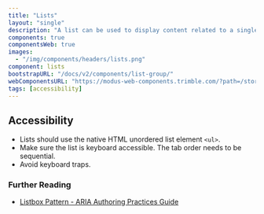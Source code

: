 ```yaml
---
title: "Lists"
layout: "single"
description: "A list can be used to display content related to a single subject."
components: true
componentsWeb: true
images:
  - "/img/components/headers/lists.png"
component: lists
bootstrapURL: "/docs/v2/components/list-group/"
webComponentsURL: "https://modus-web-components.trimble.com/?path=/story/components-list--default"
tags: [accessibility]
---
```


## Accessibility

- Lists should use the native HTML unordered list element `<ul>`.
- Make sure the list is keyboard accessible. The tab order needs to be sequential.
- Avoid keyboard traps.

### Further Reading

- [Listbox Pattern - ARIA Authoring Practices Guide](https://www.w3.org/WAI/ARIA/apg/patterns/listbox/)
